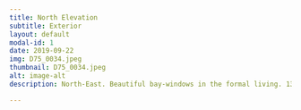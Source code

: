 ```yaml
---
title: North Elevation
subtitle: Exterior
layout: default
modal-id: 1
date: 2019-09-22
img: D75_0034.jpeg
thumbnail: D75_0034.jpeg
alt: image-alt
description: North-East. Beautiful bay-windows in the formal living. 13 foot height in the bedroom above with Castle Canopy.

---
```

